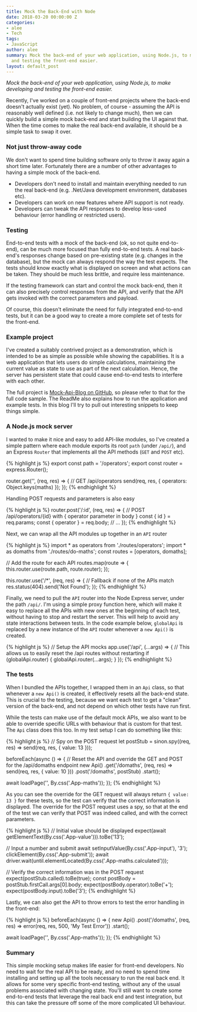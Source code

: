```yaml
---
title: Mock the Back-End with Node
date: 2018-03-20 00:00:00 Z
categories:
- alee
- Tech
tags:
- JavaScript
author: alee
summary: Mock the back-end of your web application, using Node.js, to make developing
  and testing the front-end easier.
layout: default_post
---
```


*Mock the back-end of your web application, using Node.js, to make developing and testing the front-end easier.*

Recently, I've worked on a couple of front-end projects where the back-end doesn't actually exist (yet). No problem, of course - assuming the API is reasonably well defined (i.e. not likely to change much), then we can quickly build a simple mock back-end and start building the UI against that. When the time comes to make the real back-end available, it should be a simple task to swap it over.

### Not just throw-away code

We don't want to spend time building software only to throw it away again a short time later. Fortunately there are a number of other advantages to having a simple mock of the back-end.

- Developers don't need to install and maintain everything needed to run the real back-end (e.g. .Net/Java development environment, databases etc).
- Developers can work on new features where API support is not ready.
- Developers can tweak the API responses to develop less-used behaviour (error handling or restricted users).

### Testing

End-to-end tests with a mock of the back-end (ok, so not quite end-to-end), can be much more focused than fully end-to-end tests. A real back-end's responses change based on pre-existing state (e.g. changes in the database), but the mock can always respond the way the test expects. The tests should know exactly what is displayed on screen and what actions can be taken. They should be much less brittle, and require less maintenance.

If the testing framework can start and control the mock back-end, then it can also precisely control responses from the API, and verify that the API gets invoked with the correct parameters and payload.

Of course, this doesn't eliminate the need for fully integrated end-to-end tests, but it can be a good way to create a more complete set of tests for the front-end.

### Example project

I've created a suitably contrived project as a demonstration, which is intended to be as simple as possible while showing the capabilities.
It is a web application that lets users do simple calculations, maintaining the current value as state to use as part of the next calculation. Hence, the server has persistent state that could cause end-to-end tests to interfere with each other.

The full project is [Mock-Api-Blog on GitHub](https://github.com/DevAndyLee/mock-api-blog), so please refer to that for the full code sample. The ReadMe also explains how to run the application and example tests. In this blog I'll try to pull out interesting snippets to keep things simple.

### A Node.js mock server

I wanted to make it nice and easy to add API-like modules, so I've created a simple pattern where each module exports its root `path` (under `/api/`), and an Express `Router` that implements all the API methods (`GET` and `POST` etc).

{% highlight js %}
export const path = '/operators';
export const router = express.Router();

router.get('', (req, res) => {
  // GET /api/operators
  send(req, res, { operators: Object.keys(maths) });
});
{% endhighlight %}

Handling POST requests and parameters is also easy

{% highlight js %}
router.post('/:id', (req, res) => {
  // POST /api/operators/{id} with { operator parameter in body }
  const { id } = req.params;
  const { operator } = req.body;
  // ...
});
{% endhighlight %}

Next, we can wrap all the API modules up together in an `API` router

{% highlight js %}
import * as operators from './routes/operators';
import * as domaths from './routes/do-maths';
const routes = [operators, domaths];

// Add the route for each API
routes.map(route => {
  this.router.use(route.path, route.router);
});

this.router.use('/*', (req, res) => {
  // Fallback if none of the APIs match
  res.status(404).send('Not Found');
});
{% endhighlight %}

Finally, we need to pull the `API` router into the Node Express server, under the path `/api/`. I'm using a simple proxy function here, which will make it easy to replace all the APIs with new ones at the beginning of each test, without having to stop and restart the server. This will help to avoid any state interactions between tests. In the code example below, `globalApi` is replaced by a new instance of the `API` router whenever a `new Api()` is created.

{% highlight js %}
// Setup the API mocks
app.use('/api', (...args) => {
  // This allows us to easily reset the /api routes without restarting
  if (globalApi.router) {
    globalApi.router(...args);
  }
});
{% endhighlight %}

### The tests

When I bundled the APIs together, I wrapped them in an `Api` class, so that whenever a `new Api()` is created, it effectively resets all the back-end state. This is crucial to the testing, because we want each test to get a "clean" version of the back-end, and not depend on which other tests have run first.

While the tests can make use of the default mock APIs, we also want to be able to override specific URLs with behaviour that is custom for that test. The `Api` class does this too. In my test setup I can do something like this:

{% highlight js %}
// Spy on the POST request
let postStub = sinon.spy((req, res) => send(req, res, { value: 13 }));

beforeEach(async () => {
  // Reset the API and override the GET and POST for the /api/domaths endpoint
  new Api()
    .get('/domaths', (req, res) => send(req, res, { value: 10 }))
    .post('/domaths', postStub)
    .start();

  await loadPage('', By.css('.App-maths'));
});
{% endhighlight %}

As you can see the override for the GET request will always return `{ value: 13 }` for these tests, so the test can verify that the correct information is displayed.
The override for the POST request uses a spy, so that at the end of the test we can verify that POST was indeed called, and with the correct parameters.

{% highlight js %}
// Initial value should be displayed
expect(await getElementText(By.css('.App-value'))).toBe('13');

// Input a number and submit
await setInputValue(By.css('.App-input'), '3');
clickElement(By.css('.App-submit'));
await driver.wait(until.elementLocated(By.css('.App-maths.calculated')));

// Verify the correct information was in the POST request
expect(postStub.called).toBe(true);
const postBody = postStub.firstCall.args[0].body;
expect(postBody.operator).toBe('+');
expect(postBody.input).toBe('3');
{% endhighlight %}

Lastly, we can also get the API to throw errors to test the error handling in the front-end:

{% highlight js %}
beforeEach(async () => {
  new Api()
    .post('/domaths', (req, res) => error(req, res, 500, 'My Test Error'))
    .start();

  await loadPage('', By.css('.App-maths'));
});
{% endhighlight %}

### Summary

This simple mocking setup makes life easier for front-end developers. No need to wait for the real API to be ready, and no need to spend time installing and setting up all the tools necessary to run the real back end. It allows for some very specific front-end testing, without any of the usual problems associated with changing state. You'll still want to create some end-to-end tests that leverage the real back end and test integration, but this can take the pressure off some of the more complicated UI behaviour.